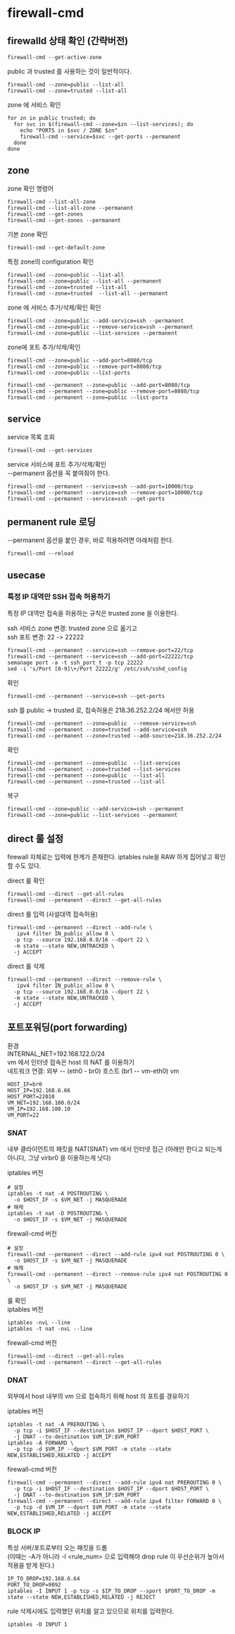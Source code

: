 # firewall-cmd 

## firewalld 상태 확인 (간략버전)

```
firewall-cmd --get-active-zone
```

public 과 trusted 를 사용하는 것이 일반적이다.
```
firewall-cmd --zone=public --list-all
firewall-cmd --zone=trusted --list-all
```

zone 에 서비스 확인
```
for zn in public trusted; do
  for svc in $(firewall-cmd --zone=$zn --list-services); do
    echo "PORTS in $svc / ZONE $zn"
    firewall-cmd --service=$svc --get-ports --permanent
  done
done
```

## zone 

zone 확인 명령어
```
firewall-cmd --list-all-zone
firewall-cmd --list-all-zone --permanent
firewall-cmd --get-zones
firewall-cmd --get-zones --permanent
```

기본 zone 확인
```
firewall-cmd --get-default-zone
```

특정 zone의 configuration 확인
```
firewall-cmd --zone=public --list-all
firewall-cmd --zone=public --list-all --permanent
firewall-cmd --zone=trusted --list-all
firewall-cmd --zone=trusted  --list-all --permanent
```

zone 에 서비스 추가/삭제/확인 확인
```
firewall-cmd --zone=public --add-service=ssh --permanent
firewall-cmd --zone=public --remove-service=ssh --permanent
firewall-cmd --zone=public --list-services --permanent
```

zone에 포트 추가/삭제/확인

```
firewall-cmd --zone=public --add-port=8080/tcp
firewall-cmd --zone=public --remove-port=8080/tcp
firewall-cmd --zone=public --list-ports

firewall-cmd --permanent --zone=public --add-port=8080/tcp
firewall-cmd --permanent --zone=public --remove-port=8080/tcp
firewall-cmd --permanent --zone=public --list-ports
```

## service 

service 목록 조회
```
firewall-cmd --get-services
```

service 서비스에 포트 추가/삭제/확인 <br>
--permanent 옵션을 꼭 붙여줘야 한다.
```
firewall-cmd --permanent --service=ssh --add-port=10000/tcp
firewall-cmd --permanent --service=ssh --remove-port=10000/tcp
firewall-cmd --permanent --service=ssh --get-ports
```

## permanent rule 로딩
--permanent 옵션을 붙인 경우, 바로 적용하려면 아래처럼 한다.
```
firewall-cmd --reload
```

## usecase

### 특정 IP 대역만 SSH 접속 허용하기

특정 IP 대역만 접속을 허용하는 규칙은 trusted zone 을 이용한다. <br>

ssh 서비스 zone 변경:  trusted zone 으로 옮기고 <br>
ssh 포트 변경:  22 -> 22222 <br>
```
firewall-cmd --permanent --service=ssh --remove-port=22/tcp
firewall-cmd --permanent --service=ssh --add-port=22222/tcp
semanage port -a -t ssh_port_t -p tcp 22222
sed -i 's/Port [0-9]\+/Port 22222/g' /etc/ssh/sshd_config
```

확인
```
firewall-cmd --permanent --service=ssh --get-ports
```

ssh 를 public -> trusted 로, 접속허용은 218.36.252.2/24 에서만 허용
```
firewall-cmd --permanent --zone=public  --remove-service=ssh
firewall-cmd --permanent --zone=trusted --add-service=ssh
firewall-cmd --permanent --zone=trusted --add-source=218.36.252.2/24
```

확인
```
firewall-cmd --permanent --zone=public  --list-services
firewall-cmd --permanent --zone=trusted --list-services
firewall-cmd --permanent --zone=public  --list-all
firewall-cmd --permanent --zone=trusted --list-all
```

복구
```
firewall-cmd --zone=public --add-service=ssh --permanent
firewall-cmd --zone=public --list-services --permanent
```

## direct 룰 설정

firewall 자체로는 입력에 한계가 존재한다. iptables rule을 RAW 하게 집어넣고 확인할 수도 있다. <br>

direct 룰 확인
```
firewall-cmd --direct --get-all-rules
firewall-cmd --permanent --direct --get-all-rules
```

direct 룰 입력 (사설대역 접속허용)
```
firewall-cmd --permanent --direct --add-rule \
   ipv4 filter IN_public_allow 0 \
  -p tcp --source 192.168.0.0/16 --dport 22 \
  -m state --state NEW,UNTRACKED \
  -j ACCEPT
```

direct 룰 삭제
```
firewall-cmd --permanent --direct --remove-rule \
   ipv4 filter IN_public_allow 0 \
  -p tcp --source 192.168.0.0/16 --dport 22 \
  -m state --state NEW,UNTRACKED \
  -j ACCEPT
```

## 포트포워딩(port forwarding)

환경<br>
INTERNAL_NET=192.168.122.0/24 <br>
vm 에서 인터넷 접속은 host 의 NAT 를 이용하기 <br>
네트워크 연결: 외부 -- (eth0 - br0) 호스트 (br1 -- vm-eth0) vm <br>
```
HOST_IF=br0
HOST_IP=192.168.6.66
HOST_PORT=22010
VM_NET=192.168.100.0/24
VM_IP=192.168.100.10
VM_PORT=22
```

### SNAT
내부 클라이언트의 패킷을 NAT(SNAT)
vm 에서 인터넷 접근 (아래만 한다고 되는게 아니다, 그냥 virbr0 을 이용하는게 낫다) <br>

iptables 버전
```
# 설정
iptables -t nat -A POSTROUTING \
  -o $HOST_IF -s $VM_NET -j MASQUERADE
# 해제
iptables -t nat -D POSTROUTING \
  -o $HOST_IF -s $VM_NET -j MASQUERADE
```

firewall-cmd  버전<br>
```
# 설정
firewall-cmd --permanent --direct --add-rule ipv4 nat POSTROUTING 0 \
  -o $HOST_IF -s $VM_NET -j MASQUERADE
# 해제
firewall-cmd --permanent --direct --remove-rule ipv4 nat POSTROUTING 0 \
  -o $HOST_IF -s $VM_NET -j MASQUERADE
```

룰 확인 <br>
iptables 버전
```
iptables -nvL --line
iptables -t nat -nvL --line
```

firewall-cmd  버전
```
firewall-cmd --direct --get-all-rules
firewall-cmd --permanent --direct --get-all-rules
```

### DNAT
외부에서 host 내부의 vm 으로 접속하기 위해 host 의 포트를 경유하기 <br>

iptables 버전
```
iptables -t nat -A PREROUTING \
  -p tcp -i $HOST_IF --destination $HOST_IP --dport $HOST_PORT \
  -j DNAT --to-destination $VM_IP:$VM_PORT
iptables -A FORWARD \
  -p tcp -d $VM_IP --dport $VM_PORT -m state --state NEW,ESTABLISHED,RELATED -j ACCEPT
```

firewall-cmd  버전<br>
```
firewall-cmd --permanent --direct --add-rule ipv4 nat PREROUTING 0 \
  -p tcp -i $HOST_IF --destination $HOST_IP --dport $HOST_PORT \
  -j DNAT --to-destination $VM_IP:$VM_PORT
firewall-cmd --permanent --direct --add-rule ipv4 filter FORWARD 0 \
  -p tcp -d $VM_IP --dport $VM_PORT -m state --state NEW,ESTABLISHED,RELATED -j ACCEPT
```

### BLOCK IP

특성 서버/포트로부터 오는 패킷을 드롭 <br>
(이때는 -A가 아니라 -I <Chain> <rule_num> 으로 입력해야 drop rule 이 우선순위가 높아서 적용을 받게 된다.)

```
IP_TO_DROP=192.168.6.64
PORT_TO_DROP=9092
iptables -I INPUT 1 -p tcp -s $IP_TO_DROP --sport $PORT_TO_DROP -m state --state NEW,ESTABLISHED,RELATED -j REJECT
```

rule 삭제시에도 입력했던 위치를 알고 있으므로 위치를 입력한다.
```
iptables -D INPUT 1
```

